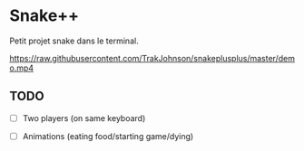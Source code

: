 # Snake++

Petit projet snake dans le terminal.

https://raw.githubusercontent.com/TrakJohnson/snakeplusplus/master/demo.mp4

## TODO

- [ ] Two players (on same keyboard)
- [ ] Animations (eating food/starting game/dying)

